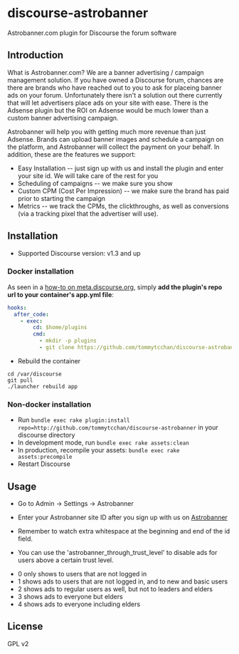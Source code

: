 # discourse-astrobanner

Astrobanner.com plugin for Discourse the forum software

## Introduction
What is Astrobanner.com? We are a banner advertising / campaign management solution. If you have owned a Discourse forum, chances are there are brands who have reached out to you to ask for placeing banner ads on your forum. Unfortunately there isn't a solution out there currently that will let advertisers place ads on your site with ease. There is the Adsense plugin but the ROI on Adsense would be much lower than a custom banner advertising campaign.

Astrobanner will help you with getting much more revenue than just Adsense. Brands can upload banner images and schedule a campaign on the platform, and Astrobanner will collect the payment on your behalf. In addition, these are the features we support:

- Easy Installation -- just sign up with us and install the plugin and enter your site id. We will take care of the rest for you
- Scheduling of campaigns -- we make sure you show 
- Custom CPM (Cost Per Impression) -- we make sure the brand has paid prior to starting the campaign 
- Metrics -- we track the CPMs, the clickthroughs, as well as conversions (via a tracking pixel that the advertiser will use). 

## Installation

* Supported Discourse version: v1.3 and up

### Docker installation

As seen in a [how-to on meta.discourse.org](https://meta.discourse.org/t/advanced-troubleshooting-with-docker/15927#Example:%20Install%20a%20plugin), simply **add the plugin's repo url to your container's app.yml file**:

```yml
hooks:
  after_code:
    - exec:
        cd: $home/plugins
        cmd:
          - mkdir -p plugins
          - git clone https://github.com/tommytcchan/discourse-astrobanner.git
```
* Rebuild the container

```
cd /var/discourse
git pull
./launcher rebuild app
```

### Non-docker installation

* Run `bundle exec rake plugin:install repo=http://github.com/tommytcchan/discourse-astrobanner` in your discourse directory
* In development mode, run `bundle exec rake assets:clean`
* In production, recompile your assets: `bundle exec rake assets:precompile`
* Restart Discourse


## Usage

* Go to Admin -> Settings -> Astrobanner
* Enter your Astrobanner site ID after you sign up with us on <a href="https://astrobanner.com" rel="asdf" target="_blank">Astrobanner</a>
* Remember to watch extra whitespace at the beginning and end of the id field.

* You can use the 'astrobanner_through_trust_level' to disable ads for users above a certain trust level. 
 - 0 only shows to users that are not logged in
 - 1 shows ads to users that are not logged in, and to new and basic users
 - 2 shows ads to regular users as well, but not to leaders and elders
 - 3 shows ads to everyone but elders
 - 4 shows ads to everyone including elders
 
## License

GPL v2
